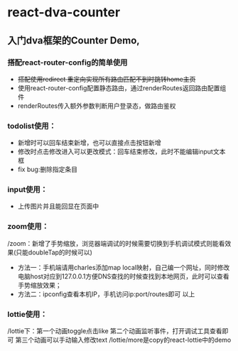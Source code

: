 # react-dva-counter

## 入门dva框架的Counter Demo,
 
### 搭配react-router-config的简单使用
- ~~搭配使用redirect 重定向实现所有路由匹配不到时跳转home主页~~
- 使用react-router-config配置静态路由，通过renderRoutes返回路由配置组件<Switch><Route/></Switch>
- renderRoutes传入额外参数判断用户登录态，做路由鉴权

### todolist使用：
- 新增时可以回车结束新增，也可以直接点击按钮新增
- 修改时点击修改进入可以更改模式：回车结束修改，此时不能编辑input文本框
- fix bug:删除指定条目
### input使用：
- 上传图片并且能回显在页面中
### zoom使用：
/zoom：新增了手势缩放，浏览器端调试的时候需要切换到手机调试模式则能看效果(只能doubleTap的时候可以)
- 方法一：手机端请用charles添加map local映射，自己编一个网址，同时修改电脑host对应到127.0.0.1方便DNS查找的时候查找到本地网页，此时可以查看手势缩放效果；
- 方法二：ipconfig查看本机IP，手机访问ip:port/routes即可
以上
### lottie使用：
/lottie下：第一个动画toggle点击like
第二个动画监听事件，打开调试工具查看即可
第三个动画可以手动输入修改text
/lottie/more是copy的react-lottie中的demo
